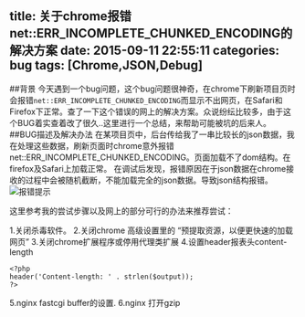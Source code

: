 title: 关于chrome报错net::ERR_INCOMPLETE_CHUNKED_ENCODING的解决方案
date: 2015-09-11 22:55:11
categories: bug
tags: [Chrome,JSON,Debug]
---

##背景
今天遇到一个bug问题，这个bug问题很神奇，在chrome下刷新项目页时会报错`net::ERR_INCOMPLETE_CHUNKED_ENCODING`而显示不出网页，在Safari和Firefox下正常。查了一下这个错误的网上的解决方案。众说纷纭比较多，由于这个BUG着实查着改了很久..这里进行一个总结，来帮助可能被坑的后来人。
##BUG描述及解决办法
在某项目页中，后台传给我了一串比较长的json数据，我在处理这些数据，刷新页面时chrome意外报错net::ERR_INCOMPLETE_CHUNKED_ENCODING。页面加载不了dom结构。在firefox及Safari上加载正常。
在调试后发现，报错原因在于json数据在chrome接收的过程中会被随机截断，不能加载完全的json数据。导致json结构报错。
![报错提示](http://qcyoung.qiniudn.com/qcyoung/关于chrome报错netERR_INCOMPLETE_CHUNKED_ENCODING的解决方案/chromeERR_INCOMPLETE_CHUNKED_ENCODING.png)

这里参考我的尝试步骤以及网上的部分可行的办法来推荐尝试：

1.关闭杀毒软件。
2.关闭chrome 高级设置里的 “预提取资源，以便更快速的加载网页”
3.关闭chrome扩展程序或停用代理类扩展
4.设置header报表头content-length

	<?php
	header('Content-length: ' . strlen($output));
	?>
5.nginx fastcgi buffer的设置.
6.nginx 打开gzip

